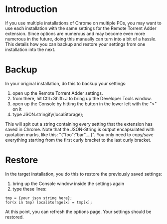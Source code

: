 # Introduction #

If you use multiple installations of Chrome on multiple PCs, you may want to use each installation with the same settings for the Remote Torrent Adder extension. Since options are numerous and may become even more numerous in the future, doing this manually can turn into a bit of a hassle. This details how you can backup and restore your settings from one installation into the next.


# Backup #

In your original installation, do this to backup your settings:
  1. open up the Remote Torrent Adder settings.
  1. from there, hit Ctrl+Shift+J to bring up the Developer Tools window.
  1. open up the Console by hitting the button in the lower left with the ">" on it
  1. type JSON.stringify(localStorage);

This will spit out a string containing every setting that the extension has saved in Chrome. Note that the JSON-String is output encapsulated with quotation marks, like this: "{"foo":"bar",...}". You only need to copy/save everything starting from the first curly bracket to the last curly bracket.


# Restore #

In the target installation, you do this to restore the previously saved settings:
  1. bring up the Console window inside the settings again
  1. type these lines:
```
tmp = {your json string here};
for(x in tmp) localStorage[x] = tmp[x];
```
At this point, you can refresh the options page. Your settings should be restored.